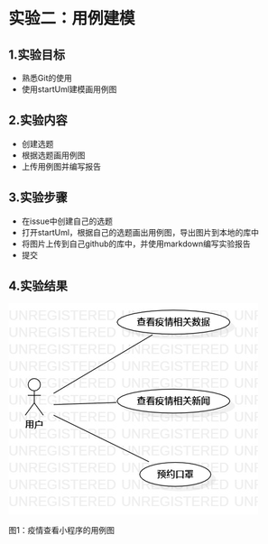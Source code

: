 # 实验二：用例建模

## 1.实验目标

- 熟悉Git的使用
- 使用startUml建模画用例图

## 2.实验内容
- 创建选题
- 根据选题画用例图
- 上传用例图并编写报告

## 3.实验步骤
- 在issue中创建自己的选题
- 打开startUml，根据自己的选题画出用例图，导出图片到本地的库中
- 将图片上传到自己github的库中，并使用markdown编写实验报告
- 提交

## 4.实验结果
![用例图](./Lab2_UseCaseDiagram.jpg)

图1：疫情查看小程序的用例图
